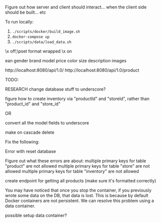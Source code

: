

Figure out how server and client should interact... when the client side should be built... etc



To run locally:
1. `./scripts/docker/build_image.sh`
2. `docker-compose up`
3. `./scripts/data/load_data.sh`


\x off;\pset format wrapped
\x on


ean
gender
brand
model
price
color
size
description
images

http://localhost:8080/api/1.0/
http://localhost:8080/api/1.0/product



TODO:




RESEARCH change database stuff to underscore?

figure how to create inventory via "productId" and "storeId", rather than "product_id" and "store_id"

OR

convert all the model fields to underscore

make on cascade delete


Fix the following:

Error with reset database

Figure out what these errors are about:
  multiple primary keys for table "product" are not allowed
  multiple primary keys for table "store" are not allowed
  multiple primary keys for table "inventory" are not allowed



create endpoint for getting all products (make sure it's formatted correctly)






You may have noticed that once you stop the container, if you previously wrote some data on the DB, that data is lost. This is because by default Docker containers are not persistent. We can resolve this problem using a data container.

possible setup data container?
